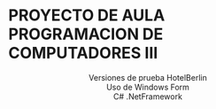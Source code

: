 # **PROYECTO DE AULA PROGRAMACION DE COMPUTADORES III**

<p align="center">Versiones de prueba HotelBerlin<br>
  Uso de Windows Form<br>
  C# .NetFramework
</p>
